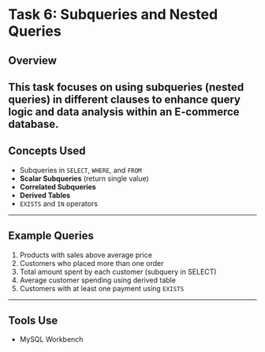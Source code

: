 #  Task 6: Subqueries and Nested Queries

##  Overview
This task focuses on using **subqueries (nested queries)** in different clauses to enhance query logic and data analysis within an E-commerce database.
---
##  Concepts Used
- Subqueries in `SELECT`, `WHERE`, and `FROM`
- **Scalar Subqueries** (return single value)
- **Correlated Subqueries**
- **Derived Tables**
- `EXISTS` and `IN` operators
---
##  Example Queries
1. Products with sales above average price  
2. Customers who placed more than one order  
3. Total amount spent by each customer (subquery in SELECT)  
4. Average customer spending using derived table  
5. Customers with at least one payment using `EXISTS`
---
##  Tools Use
- MySQL Workbench
